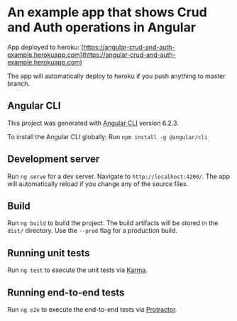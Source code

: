 # An example app that shows Crud and Auth operations in Angular

App deployed to heroku: [https://angular-crud-and-auth-example.herokuapp.com](https://angular-crud-and-auth-example.herokuapp.com)

The app will automatically deploy to heroku if you push anything to master branch.

## Angular CLI

This project was generated with [Angular CLI](https://github.com/angular/angular-cli) version 6.2.3.

To install the Angular CLI globally: Run `npm install -g @angular/cli`

## Development server

Run `ng serve` for a dev server. Navigate to `http://localhost:4200/`. The app will automatically reload if you change any of the source files.

## Build

Run `ng build` to build the project. The build artifacts will be stored in the `dist/` directory. Use the `--prod` flag for a production build.

## Running unit tests

Run `ng test` to execute the unit tests via [Karma](https://karma-runner.github.io).

## Running end-to-end tests

Run `ng e2e` to execute the end-to-end tests via [Protractor](http://www.protractortest.org/).
